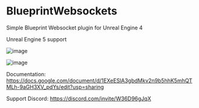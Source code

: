# BlueprintWebsockets
Simple Blueprint Websocket plugin for Unreal Engine 4

Unreal Engine 5 support

![image](https://user-images.githubusercontent.com/21158549/155652050-8efb4b20-ff9e-4666-bbe8-174ffbcca76c.png)


![image](https://user-images.githubusercontent.com/21158549/155652245-0049aacb-6cd4-47a6-a6cf-ff617f73b854.png)

Documentation: https://docs.google.com/document/d/1EXeESlA3gbdMkv2n9b5hhK5mhQTMLh-9aGH3XV_pdYs/edit?usp=sharing

Support Discord: https://discord.com/invite/W36D96gJqX
